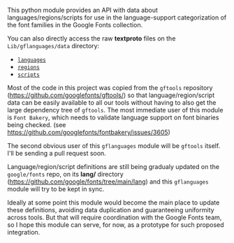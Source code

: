 This python module provides an API with data about languages/regions/scripts for use in the language-support categorization of the font families in the Google Fonts collection.

You can also directly access the raw **textproto** files on the `Lib/gflanguages/data` directory:
* [`languages`](https://github.com/felipesanches/gflanguages/tree/main/Lib/gflanguages/data/languages)
* [`regions`](https://github.com/felipesanches/gflanguages/tree/main/Lib/gflanguages/data/regions)
* [`scripts`](https://github.com/felipesanches/gflanguages/tree/main/Lib/gflanguages/data/scripts)

Most of the code in this project was copied from the `gftools` repository (https://github.com/googlefonts/gftools/) so that language/region/script data can be easily available to all our tools without having to also get the large dependency tree of `gftools`. The most immediate user of this module is `Font Bakery`, which needs to validate language support on font binaries being checked. (see https://github.com/googlefonts/fontbakery/issues/3605)

The second obvious user of this `gflanguages` module will be `gftools` itself. I'll be sending a pull request soon.

Language/region/script definitions are still being gradualy updated on the `google/fonts` repo, on its **lang/** directory (https://github.com/google/fonts/tree/main/lang) and this `gflanguages` module will try to be kept in sync.

Ideally at some point this module would become the main place to update these definitions, avoiding data duplication and guaranteeing uniformity across tools. But that will require coordination with the Google Fonts team, so I hope this module can serve, for now, as a prototype for such proposed integration.
